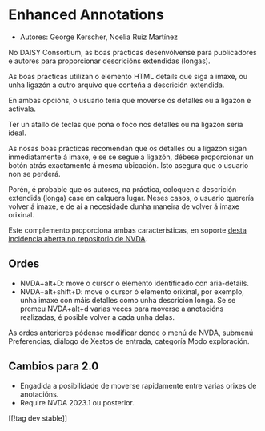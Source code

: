 # Enhanced Annotations #

* Autores: George Kerscher, Noelia Ruiz Martínez

No DAISY Consortium, as boas prácticas desenvólvense para publicadores e
autores para proporcionar descricións extendidas (longas).

As boas prácticas utilizan o elemento HTML details que siga a imaxe, ou unha
ligazón a outro arquivo que conteña a descrición extendida.

En ambas opcións, o usuario tería que moverse ós detalles ou a ligazón e
activala.

Ter un atallo de teclas que poña o foco nos detalles ou na ligazón sería
ideal.

As nosas boas prácticas recomendan que os detalles ou a ligazón sigan
inmediatamente á imaxe, e se se segue a ligazón, débese proporcionar un
botón atrás exactamente á mesma ubicación. Isto asegura que o usuario non se
perderá.

Porén, é probable que os autores, na práctica, coloquen a descrición
extendida (longa) case en calquera lugar. Neses casos, o usuario querería
volver á imaxe, e de aí a necesidade dunha maneira de volver á imaxe
orixinal.

Este complemento proporciona ambas características, en soporte [desta
incidencia aberta no repositorio de NVDA][2].

## Ordes ##

* NVDA+alt+D: move o cursor ó elemento identificado con aria-details.
* NVDA+alt+shift+D: move o cursor ó elemento orixinal, por exemplo, unha
  imaxe con máis detalles como unha descrición longa. Se se premeu
  NVDA+alt+d varias veces para moverse a anotacións realizadas, é posible
  volver a cada unha delas.

As ordes anteriores pódense modificar dende o menú de NVDA, submenú
Preferencias, diálogo de Xestos de entrada, categoría Modo exploración.

## Cambios para 2.0 ##

* Engadida a posibilidade de moverse rapidamente entre varias orixes de
  anotacións.
* Require NVDA 2023.1 ou posterior.

[[!tag dev stable]]

[2]: https://github.com/nvaccess/nvda/issues/13940
